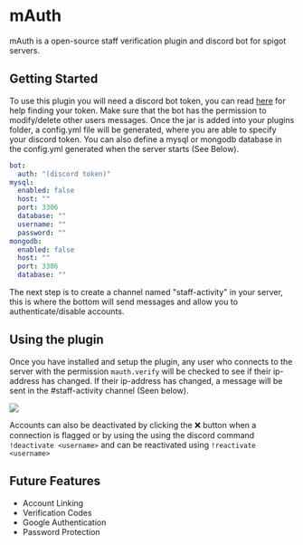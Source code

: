 # mAuth

mAuth is a open-source staff verification plugin and discord bot for spigot servers.

## Getting Started



To use this plugin you will need a discord bot token, you can read [here](https://www.writebots.com/discord-bot-token/) for help finding your token. Make sure that the bot has the permission to modify/delete other users messages. Once the jar is added into your plugins folder, a config.yml file will be generated, where you are able to specify your discord token. You can also define a mysql or mongodb database in the config.yml generated when the server starts (See Below).

```yml
bot:
  auth: "(discord token)"
mysql:
  enabled: false
  host: ""
  port: 3306
  database: ""
  username: ""
  password: ""
mongodb:
  enabled: false
  host: ""
  port: 3306
  database: ""
```

The next step is to create a channel named "staff-activity" in your server, this is where the bottom will send messages and allow you to authenticate/disable accounts.

## Using the plugin

Once you have installed and setup the plugin, any user who connects to the server with the permission `mauth.verify` will be checked to see if their ip-address has changed. If their ip-address has changed, a message will be sent in the #staff-activity channel (Seen below).

<img src="https://i.imgur.com/hZiYUDG.png">

Accounts can also be deactivated by clicking the ❌ button when a connection is flagged or by using the using the discord command `!deactivate <username>` and can be reactivated using `!reactivate <username>`

## Future Features

- Account Linking
- Verification Codes
- Google Authentication
- Password Protection
